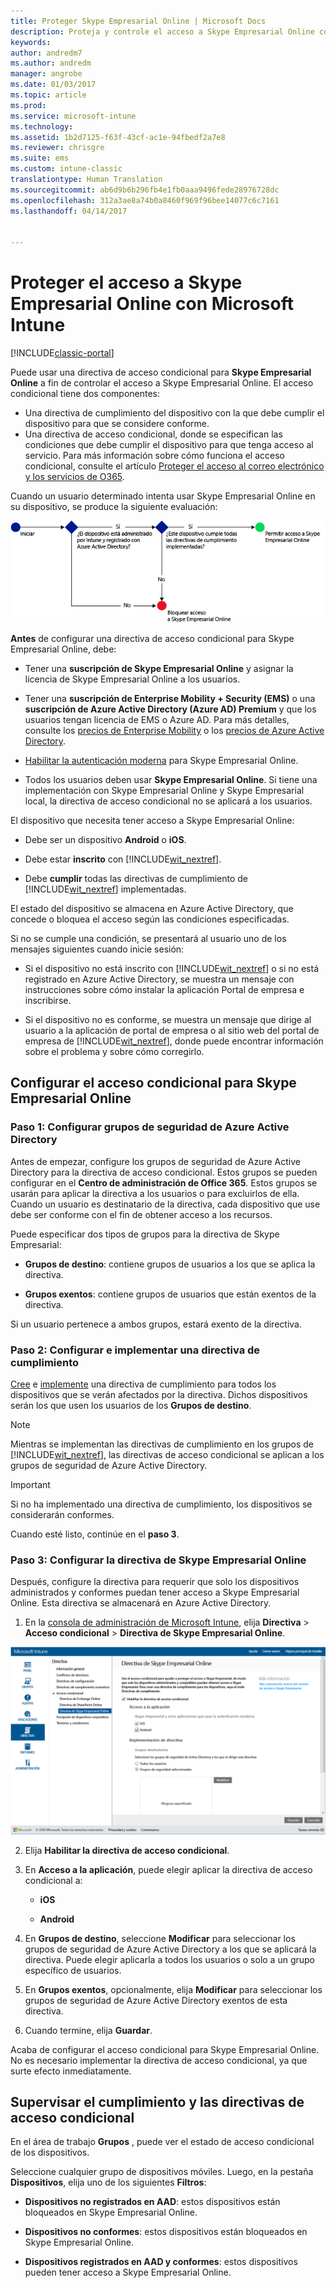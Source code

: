 ```yaml
---
title: Proteger Skype Empresarial Online | Microsoft Docs
description: Proteja y controle el acceso a Skype Empresarial Online con el acceso condicional.
keywords: 
author: andredm7
ms.author: andredm
manager: angrobe
ms.date: 01/03/2017
ms.topic: article
ms.prod: 
ms.service: microsoft-intune
ms.technology: 
ms.assetid: 1b2d7125-f63f-43cf-ac1e-94fbedf2a7e8
ms.reviewer: chrisgre
ms.suite: ems
ms.custom: intune-classic
translationtype: Human Translation
ms.sourcegitcommit: ab6d9b6b296fb4e1fb0aaa9496fede28976728dc
ms.openlocfilehash: 312a3ae8a74b0a8460f969f96bee14077c6c7161
ms.lasthandoff: 04/14/2017


---
```


# <a name="protect-access-to-skype-for-business-online-with-microsoft-intune"></a>Proteger el acceso a Skype Empresarial Online con Microsoft Intune

[!INCLUDE[classic-portal](../includes/classic-portal.md)]

Puede usar una directiva de acceso condicional para **Skype Empresarial Online** a fin de controlar el acceso a Skype Empresarial Online.
El acceso condicional tiene dos componentes:
- Una directiva de cumplimiento del dispositivo con la que debe cumplir el dispositivo para que se considere conforme.
- Una directiva de acceso condicional, donde se especifican las condiciones que debe cumplir el dispositivo para que tenga acceso al servicio.
Para más información sobre cómo funciona el acceso condicional, consulte el artículo [Proteger el acceso al correo electrónico y los servicios de O365](restrict-access-to-email-and-o365-services-with-microsoft-intune.md).

Cuando un usuario determinado intenta usar Skype Empresarial Online en su dispositivo, se produce la siguiente evaluación:

![Diagrama que muestra los puntos de decisión que se usan para determinar si un dispositivo puede tener acceso a Skype Empresarial Online o si se bloquea](../media/ConditionalAccess_SkypeforBusiness.png)

**Antes** de configurar una directiva de acceso condicional para Skype Empresarial Online, debe:
- Tener una **suscripción de Skype Empresarial Online** y asignar la licencia de Skype Empresarial Online a los usuarios.
- Tener una **suscripción de Enterprise Mobility + Security (EMS)** o una **suscripción de Azure Active Directory (Azure AD) Premium** y que los usuarios tengan licencia de EMS o Azure AD. Para más detalles, consulte los [precios de Enterprise Mobility](https://www.microsoft.com/cloud-platform/enterprise-mobility-pricing) o los [precios de Azure Active Directory](https://azure.microsoft.com/pricing/details/active-directory/).

-   [Habilitar la autenticación moderna](https://docs.microsoft.com/intune/deploy-use/restrict-access-to-skype-for-business-online-with-microsoft-intune) para Skype Empresarial Online.
-  Todos los usuarios deben usar **Skype Empresarial Online**. Si tiene una implementación con Skype Empresarial Online y Skype Empresarial local, la directiva de acceso condicional no se aplicará a los usuarios.

El dispositivo que necesita tener acceso a Skype Empresarial Online:

-   Debe ser un dispositivo **Android** o **iOS**.

-   Debe estar **inscrito** con [!INCLUDE[wit_nextref](../includes/wit_nextref_md.md)].

-   Debe **cumplir** todas las directivas de cumplimiento de [!INCLUDE[wit_nextref](../includes/wit_nextref_md.md)] implementadas.


El estado del dispositivo se almacena en Azure Active Directory, que concede o bloquea el acceso según las condiciones especificadas.

Si no se cumple una condición, se presentará al usuario uno de los mensajes siguientes cuando inicie sesión:

-   Si el dispositivo no está inscrito con [!INCLUDE[wit_nextref](../includes/wit_nextref_md.md)] o si no está registrado en Azure Active Directory, se muestra un mensaje con instrucciones sobre cómo instalar la aplicación Portal de empresa e inscribirse.

-   Si el dispositivo no es conforme, se muestra un mensaje que dirige al usuario a la aplicación de portal de empresa o al sitio web del portal de empresa de [!INCLUDE[wit_nextref](../includes/wit_nextref_md.md)], donde puede encontrar información sobre el problema y sobre cómo corregirlo.

## <a name="configure-conditional-access-for-skype-for-business-online"></a>Configurar el acceso condicional para Skype Empresarial Online

### <a name="step-1-configure-azure-active-directory-security-groups"></a>Paso 1: Configurar grupos de seguridad de Azure Active Directory
Antes de empezar, configure los grupos de seguridad de Azure Active Directory para la directiva de acceso condicional. Estos grupos se pueden configurar en el **Centro de administración de Office 365**. Estos grupos se usarán para aplicar la directiva a los usuarios o para excluirlos de ella. Cuando un usuario es destinatario de la directiva, cada dispositivo que use debe ser conforme con el fin de obtener acceso a los recursos.

Puede especificar dos tipos de grupos para la directiva de Skype Empresarial:

-   **Grupos de destino**: contiene grupos de usuarios a los que se aplica la directiva.

-   **Grupos exentos**: contiene grupos de usuarios que están exentos de la directiva.

Si un usuario pertenece a ambos grupos, estará exento de la directiva.

### <a name="step-2-configure-and-deploy-a-compliance-policy"></a>Paso 2: Configurar e implementar una directiva de cumplimiento
[Cree](create-a-device-compliance-policy-in-microsoft-intune.md) e [implemente](deploy-and-monitor-a-device-compliance-policy-in-microsoft-intune.md) una directiva de cumplimiento para todos los dispositivos que se verán afectados por la directiva. Dichos dispositivos serán los que usen los usuarios de los **Grupos de destino**.

> [!NOTE]
> Mientras se implementan las directivas de cumplimiento en los grupos de [!INCLUDE[wit_nextref](../includes/wit_nextref_md.md)], las directivas de acceso condicional se aplican a los grupos de seguridad de Azure Active Directory.


> [!IMPORTANT]
> Si no ha implementado una directiva de cumplimiento, los dispositivos se considerarán conformes.

Cuando esté listo, continúe en el **paso 3**.

### <a name="step-3-configure-the-skype-for-business-online-policy"></a>Paso 3: Configurar la directiva de Skype Empresarial Online
Después, configure la directiva para requerir que solo los dispositivos administrados y conformes puedan tener acceso a Skype Empresarial Online. Esta directiva se almacenará en Azure Active Directory.

1.  En la [consola de administración de Microsoft Intune](https://manage.microsoft.com), elija **Directiva** > **Acceso condicional** > **Directiva de Skype Empresarial Online**.

  ![Captura de pantalla de la página de la directiva de acceso condicional de Skype Empresarial Online](./media/conditional_access_SFBPolicy.png)

2.  Elija **Habilitar la directiva de acceso condicional**.

3.  En **Acceso a la aplicación**, puede elegir aplicar la directiva de acceso condicional a:

    -   **iOS**

    -   **Android**

4.  En **Grupos de destino**, seleccione **Modificar** para seleccionar los grupos de seguridad de Azure Active Directory a los que se aplicará la directiva. Puede elegir aplicarla a todos los usuarios o solo a un grupo específico de usuarios.

5.  En **Grupos exentos**, opcionalmente, elija **Modificar** para seleccionar los grupos de seguridad de Azure Active Directory exentos de esta directiva.

6.  Cuando termine, elija **Guardar**.

Acaba de configurar el acceso condicional para Skype Empresarial Online. No es necesario implementar la directiva de acceso condicional, ya que surte efecto inmediatamente.


## <a name="monitor-the-compliance-and-conditional-access-policies"></a>Supervisar el cumplimiento y las directivas de acceso condicional
En el área de trabajo **Grupos** , puede ver el estado de acceso condicional de los dispositivos.

Seleccione cualquier grupo de dispositivos móviles. Luego, en la pestaña **Dispositivos**, elija uno de los siguientes **Filtros**:

* **Dispositivos no registrados en AAD**: estos dispositivos están bloqueados en Skype Empresarial Online.

* **Dispositivos no conformes**: estos dispositivos están bloqueados en Skype Empresarial Online.

* **Dispositivos registrados en AAD y conformes**: estos dispositivos pueden tener acceso a Skype Empresarial Online.

